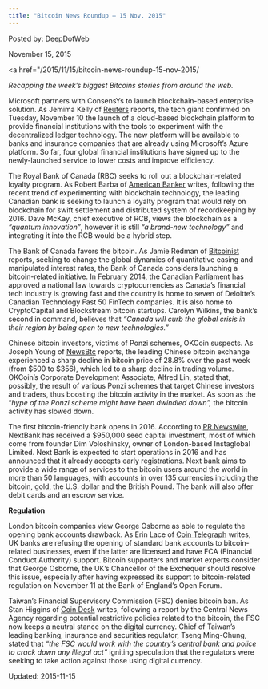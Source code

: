 ```yaml
---
title: "Bitcoin News Roundup – 15 Nov. 2015"
---
```


Posted by: DeepDotWeb 

<span>November 15, 2015</span>


<span><a href="/2015/11/15/bitcoin-news-roundup-15-nov-2015/


    
<p><em>Recapping the week&#8217;s biggest Bitcoins stories from around the web. </em></p>
<p>Microsoft partners with ConsensYs to launch blockchain-based enterprise solution. As Jemima Kelly of <a href="http://www.reuters.com/article/2015/11/10/microsoft-tech-blockchain-idUSL8N1354JE20151110#z0w5bPZGSABvcIt8.97">Reuters</a> reports, the tech giant confirmed on Tuesday, November 10 the launch of a cloud-based blockchain platform to provide financial institutions with the tools to experiment with the decentralized ledger technology. The new platform will be available to banks and insurance companies that are already using Microsoft’s Azure platform. So far, four global financial institutions have signed up to the newly-launched service to lower costs and improve efficiency.</p>
<p>The Royal Bank of Canada (RBC) seeks to roll out a blockchain-related loyalty program. As Robert Barba of <a href="http://www.americanbanker.com/news/bank-technology/legacy-systems-threaten-banks-more-than-startups-rbc-head-mckay-1077775-1.html?utm_medium=email&amp;ET=americanbanker:e5519242:3878862a:&amp;utm_source=newsletter&amp;utm_campaign=daily%20pdf-nov%2012%202015&amp;st=email&amp;eid=39d31f630245c3221274d20da0d72df7">American Banker</a> writes, following the recent trend of experimenting with blockchain technology, the leading Canadian bank is seeking to launch a loyalty program that would rely on blockchain for swift settlement and distributed system of recordkeeping by 2016. Dave McKay, chief executive of RCB, views the blockchain as a <em>“quantum innovation”</em>, however it is still <em>“a brand-new technology” </em>and integrating it into the RCB would be a hybrid step.</p>
<p>The Bank of Canada favors the bitcoin. As Jamie Redman of <a href="http://bitcoinist.net/bank-canada-siding-bitcoin/">Bitcoinist</a> reports, seeking to change the global dynamics of quantitative easing and manipulated interest rates, the Bank of Canada considers launching a bitcoin-related initiative. In February 2014, the Canadian Parliament has approved a national law towards cryptocurrencies as Canada’s financial tech industry is growing fast and the country is home to seven of Deloitte’s Canadian Technology Fast 50 FinTech companies. It is also home to CryptoCapital and Blockstream bitcoin startups. Carolyn Wilkins, the bank’s second in command, believes that <em>“</em><em>Canada will curb the global crisis in their region by being open to new technologies.”</em></p>
<p>Chinese bitcoin investors, victims of Ponzi schemes, OKCoin suspects. As Joseph Young of <a href="http://www.newsbtc.com/2015/11/10/okcoin-ponzi-schemes-target-chinese-bitcoin-investors/">NewsBtc</a> reports, the leading Chinese bitcoin exchange experienced a sharp decline in bitcoin price of 28.8% over the past week (from $500 to $356), which led to a sharp decline in trading volume. OKCoin’s Corporate Development Associate, Alfred Lin, stated that, possibly, the result of various Ponzi schemes that target Chinese investors and traders, thus boosting the bitcoin activity in the market. As soon as the “<em>hype of the Ponzi scheme might have been dwindled down”, </em>the bitcoin activity has slowed down.</p>
<p>The first bitcoin-friendly bank opens in 2016. According to <a href="http://www.thestreet.com/story/13358147/1/worlds-first-bitcoin-bank-nextbank-receives-950000-usd-investment-and-opens-for-early-registrations.html">PR Newswire</a>, NextBank has received a $950,000 seed capital investment, most of which come from founder Dim Voloshinsky, owner of London-based Instaglobal Limited. Next Bank is expected to start operations in 2016 and has announced that it already accepts early registrations. Next bank aims to provide a wide range of services to the bitcoin users around the world in more than 50 languages, with accounts in over 135 currencies including the bitcoin, gold, the U.S. dollar and the British Pound. The bank will also offer debit cards and an escrow service.</p>
<p><strong>Regulation</strong></p>
<p>London bitcoin companies view George Osborne as able to regulate the opening bank accounts drawback. As Erin Lace of <a href="http://cointelegraph.com/news/115639/bitcoin-companies-in-london-consider-george-osborne-to-regulate-a-problem-of-opening-bank-accounts">Coin Telegraph</a> writes, UK banks are refusing the opening of standard bank accounts to bitcoin-related businesses, even if the latter are licensed and have FCA (Financial Conduct Authority) support. Bitcoin supporters and market experts consider that George Osborne, the UK&#8217;s Chancellor of the Exchequer should resolve this issue, especially after having expressed its support to bitcoin-related regulation on November 11 at the Bank of England&#8217;s Open Forum.</p>
<p>Taiwan&#8217;s Financial Supervisory Commission (FSC) denies bitcoin ban. As Stan Higgins of <a href="http://www.coindesk.com/taiwan-finance-regulation-bitcoin-ban/">Coin Desk</a> writes, following a report by the Central News Agency regarding potential restrictive policies related to the bitcoin, the FSC now keeps a neutral stance on the digital currency. Chief of Taiwan’s leading banking, insurance and securities regulator, Tseng Ming-Chung, stated that <em>“the FSC would work with the country&#8217;s central bank and police to crack down any illegal act”</em> igniting speculation that the regulators were seeking to take action against those using digital currency.</p>

Updated: 2015-11-15

    
